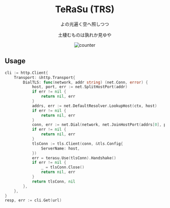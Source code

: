 <div align="center">

# TeRaSu (TRS)

よの光遍く空へ照しつつ

土棲むものは孰れか見ゆや

![counter](https://counter.seku.su/cmoe?name=trs&theme=mb)

</div>

## Usage

```go
cli := http.Client{
    Transport: &http.Transport{
        DialTLS: func(network, addr string) (net.Conn, error) {
            host, port, err := net.SplitHostPort(addr)
			if err != nil {
				return nil, err
			}
            addrs, err := net.DefaultResolver.LookupHost(ctx, host)
            if err != nil {
                return nil, err
            }
            conn, err := net.Dial(network, net.JoinHostPort(addrs[0], port))
            if err != nil {
                return nil, err
            }
            tlsConn := tls.Client(conn, &tls.Config{
                ServerName: host,
            })
            err = terasu.Use(tlsConn).Handshake()
            if err != nil {
                _ = tlsConn.Close()
                return nil, err
            }
            return tlsConn, nil
        },
    },
}
resp, err := cli.Get(url)
```
